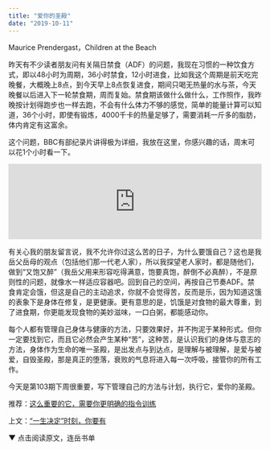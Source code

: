 ```yaml
---
title: "爱你的圣殿"
date: "2019-10-11"
---
```


Maurice Prendergast，Children at the Beach

  

昨天有不少读者朋友问有关隔日禁食（ADF）的问题，我现在习惯的一种饮食方式，即以48小时为周期，36小时禁食，12小时进食，比如我这个周期是前天吃完晚餐，大概晚上8点，到今天早上8点恢复进食，期间只喝无热量的水与茶，今天晚餐以后进入下一轮禁食期，周而复始。禁食期该做什么做什么，工作照作，我昨晚按计划得跑步也一样去跑，不会有什么体力不够的感觉，简单的能量计算可以知道，36个小时，即使有锻炼，4000千卡的热量足够了，需要消耗一斤多的脂肪，体内肯定有这富余。

  

这个问题，BBC有部纪录片讲得极为详细，我放在这里，你感兴趣的话，周末可以花1个小时看一下。

  

<iframe allowfullscreen="true" class="bp-iframe" frameborder="0" src="https://v.qq.com/iframe/preview.html?auto=0&amp;vid=x0141kv7bb6" width="100%"></iframe>

  

有关心我的朋友留言说，我不允许你过这么苦的日子，为什么要饿自己？这也是我岳父岳母的观点（包括他们那一代老人家），所以我探望老人家时，都是随他们，做到“又饱又醉”（我岳父用来形容吃得满意，饱要真饱，醉倒不必真醉），不是原则性的问题，就像水一样适应容器吧。回到自己的空间，再按自己节奏ADF。禁食肯定会饿，但这是自己的主动追求，你就不会觉得苦，反而是乐，因为知道这饿的表象下是身体在修复，是更健康。更有意思的是，饥饿是对食物的最大尊重，到了进食期，你更能发现食物的美妙滋味，一口白粥，都能感动你。

  

每个人都有管理自己身体与健康的方法，只要效果好，并不拘泥于某种形式。但你一定要找到它，而且它必然会产生某种“苦”，这种苦，是认识我们的身体与意志的方法，身体作为生命的唯一圣殿，是出发点与到达点，是理解与被理解，是爱与被爱，自毁圣殿，那是真正的堕落，衰败的气息将进入每一次呼吸，接管你的所有工作。

  

今天是第103期下周很重要，写下管理自己的方法与计划，执行它，爱你的圣殿。

  

推荐：[这么重要的它，需要你更明确的指令训练](http://mp.weixin.qq.com/s?__biz=MjM5NDU0Mjk2MQ==&mid=2651635211&idx=1&sn=bd148386150283480db420f46421fd72&chksm=bd7e3a158a09b303a3a4104ea908e49aed1c00d538f4dab56bf7efb31587a9ff31b370ffea4e&scene=21#wechat_redirect)  

上文：[“一生决定”时刻，你要有](http://mp.weixin.qq.com/s?__biz=MjM5NDU0Mjk2MQ==&mid=2651635345&idx=1&sn=daf85085ec32e88be6da1b6ae7d2adb1&chksm=bd7e3a8f8a09b399b370a4388ad3aaaa25120f7e4ecfa89997fa3fe2f8833927959948d0fcf8&scene=21#wechat_redirect)

  

**▼** 点击阅读原文，连岳书单
